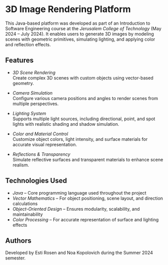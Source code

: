 # 3D Image Rendering Platform

This Java-based platform was developed as part of an Introduction to Software Engineering course at the *Jerusalem College of Technology* (May 2024 – July 2024). It enables users to generate 3D images by modeling scenes with geometric primitives, simulating lighting, and applying color and reflection effects.

## Features

- *3D Scene Rendering*  
  Create complex 3D scenes with custom objects using vector-based geometry.

- *Camera Simulation*  
  Configure various camera positions and angles to render scenes from multiple perspectives.

- *Lighting System*  
  Supports multiple light sources, including directional, point, and spot lights with realistic shading and shadow simulation.

- *Color and Material Control*  
  Customize object colors, light intensity, and surface materials for accurate visual representation.

- *Reflections & Transparency*  
  Simulate reflective surfaces and transparent materials to enhance scene realism.

## Technologies Used

- *Java* – Core programming language used throughout the project  
- *Vector Mathematics* – For object positioning, scene layout, and direction calculations  
- *Object-Oriented Design* – Ensures modularity, scalability, and maintainability  
- *Color Processing* – For accurate representation of surface and lighting effects

## Authors

Developed by Esti Rosen and Noa Kopolovich during the Summer 2024 semester.
